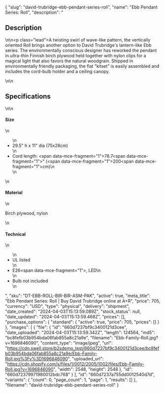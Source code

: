 {
  "slug": "david-trubridge-ebb-pendant-series-roll",
  "name": "Ebb Pendant Series: Roll",
  "description": "<h2>Description</h2>\n<!-- split -->\n<p class=\"lead\">A twisting swirl of wave-like pattern, the vertically oriented Roll brings another option to David Trubridge's lantern-like Ebb series. The environmentally conscious designer has reworked the pendant in ultra-thin Finnish birch plywood held together with nylon clips for a magical light that also favors the natural woodgrain. Shipped in environmentally friendly packaging, the flat \"kitset\" is easily assembled and includes the cord-bulb holder and a ceiling canopy.</p>\n<!-- split -->\n<h2>Specifications</h2>\n<!-- split -->\n<h4>Size</h4>\n<ul>\n<li>29.5\" h x 11\" dia (75x28cm)</li>\n<li>Cord length: <span data-mce-fragment=\"1\">78.7</span><span data-mce-fragment=\"1\">\" (</span><span data-mce-fragment=\"1\">200</span><span data-mce-fragment=\"1\">cm)</span>\n</li>\n</ul>\n<h4>Material</h4>\n<p>Birch plywood, nylon</p>\n<h4>Technical</h4>\n<ul>\n<li>UL listed</li>\n<li>E26<span data-mce-fragment=\"1\">, LED</span>\n</li>\n<li>Bulb not included</li>\n</ul>",
  "sku": "DT-EBB-ROLL-BIR-BIR-ASM-PAK",
  "active": true,
  "meta_title": "Ebb Pendant Series: Roll | Buy David Trubridge online at A+R",
  "price": 705,
  "currency": "USD",
  "type": "physical",
  "delivery": "shipment",
  "date_created": "2024-04-03T15:13:59.089Z",
  "stock_status": null,
  "date_updated": "2024-04-03T15:13:59.468Z",
  "prices": [],
  "purchase_options": {
    "standard": {
      "active": true,
      "price": 705,
      "prices": []
    }
  },
  "images": [
    {
      "file": {
        "id": "660d7237bf9c3400121d3cee",
        "date_uploaded": "2024-04-03T15:13:59.342Z",
        "length": 124564,
        "md5": "bc8fefb03b954bda06fab855a8c21a9e",
        "filename": "Ebb-Family-Roll.jpg?v=1696846090",
        "content_type": "image/jpeg",
        "url": "https://cdn.swell.store/b2sdemo_test/660d7237bf9c3400121d3cee/bc8fefb03b954bda06fab855a8c21a9e/Ebb-Family-Roll.jpg%3Fv%3D1696846090",
        "uploaded_url": "https://cdn.shopify.com/s/files/1/0012/2005/1002/files/Ebb-Family-Roll.jpg?v=1696846090",
        "width": 2548,
        "height": 2548
      },
      "id": "660d72379971980012bdc768"
    }
  ],
  "id": "660d7237a755dd0012540d7d",
  "variants": {
    "count": 0,
    "page_count": 1,
    "page": 1,
    "results": []
  },
  "filename": "david-trubridge-ebb-pendant-series-roll"
}